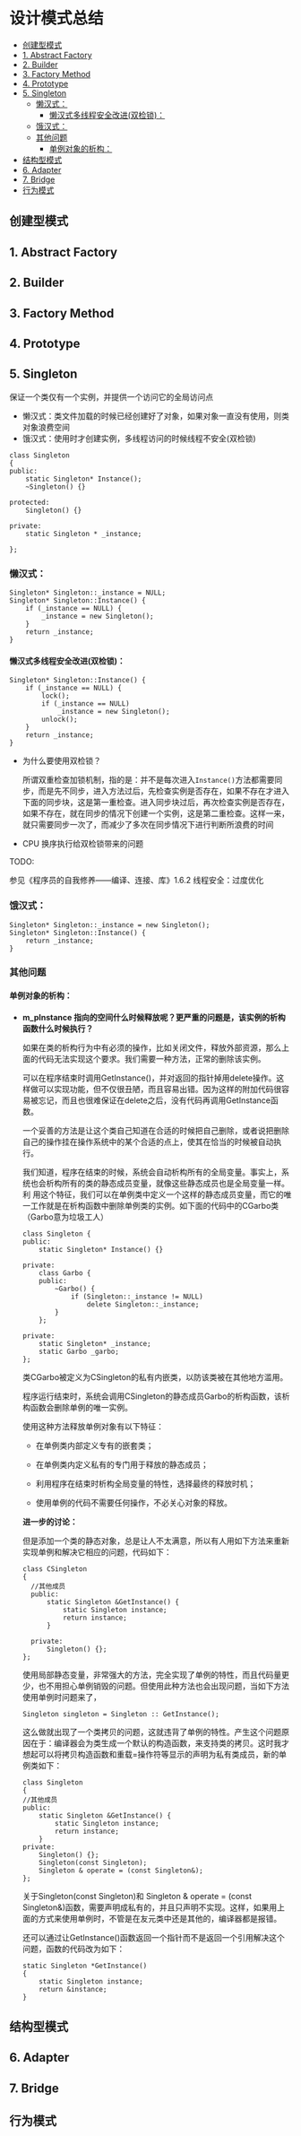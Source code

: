# 设计模式总结

<!-- TOC -->

- [创建型模式](#创建型模式)
- [1. Abstract Factory](#1-abstract-factory)
- [2. Builder](#2-builder)
- [3. Factory Method](#3-factory-method)
- [4. Prototype](#4-prototype)
- [5. Singleton](#5-singleton)
    - [懒汉式：](#懒汉式)
        - [懒汉式多线程安全改进(双检锁)：](#懒汉式多线程安全改进双检锁)
    - [饿汉式：](#饿汉式)
    - [其他问题](#其他问题)
        - [单例对象的析构：](#单例对象的析构)
- [结构型模式](#结构型模式)
- [6. Adapter](#6-adapter)
- [7. Bridge](#7-bridge)
- [行为模式](#行为模式)

<!-- /TOC -->

## 创建型模式

## 1. Abstract Factory

## 2. Builder

## 3. Factory Method

## 4. Prototype

## 5. Singleton

保证一个类仅有一个实例，并提供一个访问它的全局访问点
- 懒汉式：类文件加载的时候已经创建好了对象，如果对象一直没有使用，则类对象浪费空间
- 饿汉式：使用时才创建实例，多线程访问的时候线程不安全(双检锁)

```
class Singleton
{
public:
    static Singleton* Instance();
    ~Singleton() {}
    
protected:
    Singleton() {}
    
private:
    static Singleton * _instance;
    
};
```


### 懒汉式：
```
Singleton* Singleton::_instance = NULL;
Singleton* Singleton::Instance() {
    if (_instance == NULL) {
        _instance = new Singleton();
    }
    return _instance;
}
```

#### 懒汉式多线程安全改进(双检锁)：
```
Singleton* Singleton::Instance() {
    if (_instance == NULL) {
        lock();
        if (_instance == NULL)
            _instance = new Singleton();
        unlock();
    }
    return _instance;
}
```

- 为什么要使用双检锁？

  所谓双重检查加锁机制，指的是：并不是每次进入`Instance()`方法都需要同步，而是先不同步，进入方法过后，先检查实例是否存在，如果不存在才进入下面的同步块，这是第一重检查。进入同步块过后，再次检查实例是否存在，如果不存在，就在同步的情况下创建一个实例，这是第二重检查。这样一来，就只需要同步一次了，而减少了多次在同步情况下进行判断所浪费的时间

- CPU 换序执行给双检锁带来的问题

TODO:

  参见《程序员的自我修养——编译、连接、库》1.6.2 线程安全：过度优化

### 饿汉式：

```
Singleton* Singleton::_instance = new Singleton();
Singleton* Singleton::Instance() {
    return _instance;
}
```

### 其他问题

#### 单例对象的析构：
* **m_pInstance 指向的空间什么时候释放呢？更严重的问题是，该实例的析构函数什么时候执行？**

  如果在类的析构行为中有必须的操作，比如关闭文件，释放外部资源，那么上面的代码无法实现这个要求。我们需要一种方法，正常的删除该实例。

  可以在程序结束时调用GetInstance()，并对返回的指针掉用delete操作。这样做可以实现功能，但不仅很丑陋，而且容易出错。因为这样的附加代码很容易被忘记，而且也很难保证在delete之后，没有代码再调用GetInstance函数。

  一个妥善的方法是让这个类自己知道在合适的时候把自己删除，或者说把删除自己的操作挂在操作系统中的某个合适的点上，使其在恰当的时候被自动执行。

  我们知道，程序在结束的时候，系统会自动析构所有的全局变量。事实上，系统也会析构所有的类的静态成员变量，就像这些静态成员也是全局变量一样。利 用这个特征，我们可以在单例类中定义一个这样的静态成员变量，而它的唯一工作就是在析构函数中删除单例类的实例。如下面的代码中的CGarbo类 （Garbo意为垃圾工人）
  ```
  class Singleton {
  public:
      static Singleton* Instance() {}
      
  private:
      class Garbo {
      public:
          ~Garbo() {
              if (Singleton::_instance != NULL)
                  delete Singleton::_instance;
          }
      };
      
  private:
      static Singleton* _instance;
      static Garbo _garbo;
  };
  ```
  类CGarbo被定义为CSingleton的私有内嵌类，以防该类被在其他地方滥用。

  程序运行结束时，系统会调用CSingleton的静态成员Garbo的析构函数，该析构函数会删除单例的唯一实例。
  
  使用这种方法释放单例对象有以下特征：

  - 在单例类内部定义专有的嵌套类；

  - 在单例类内定义私有的专门用于释放的静态成员；

  - 利用程序在结束时析构全局变量的特性，选择最终的释放时机；

  - 使用单例的代码不需要任何操作，不必关心对象的释放。
  
  **进一步的讨论：**
  
  但是添加一个类的静态对象，总是让人不太满意，所以有人用如下方法来重新实现单例和解决它相应的问题，代码如下：
  ```
  class CSingleton
  {
    //其他成员
    public:
        static Singleton &GetInstance() {
            static Singleton instance;
            return instance;
        }

    private:
        Singleton() {};
  };
  ```
  使用局部静态变量，非常强大的方法，完全实现了单例的特性，而且代码量更少，也不用担心单例销毁的问题。但使用此种方法也会出现问题，当如下方法使用单例时问题来了，

  ```Singleton singleton = Singleton :: GetInstance();```

  这么做就出现了一个类拷贝的问题，这就违背了单例的特性。产生这个问题原因在于：编译器会为类生成一个默认的构造函数，来支持类的拷贝。这时我才想起可以将拷贝构造函数和重载=操作符等显示的声明为私有类成员，新的单例类如下：
  ```
  class Singleton
  {
  //其他成员
  public:
      static Singleton &GetInstance() {
          static Singleton instance;
          return instance;
      }
  private:
      Singleton() {};
      Singleton(const Singleton);
      Singleton & operate = (const Singleton&);
  };
  ```

  关于Singleton(const Singleton)和 Singleton & operate = (const Singleton&)函数，需要声明成私有的，并且只声明不实现。这样，如果用上面的方式来使用单例时，不管是在友元类中还是其他的，编译器都是报错。


  还可以通过让GetInstance()函数返回一个指针而不是返回一个引用解决这个问题，函数的代码改为如下：

  ```
  static Singleton *GetInstance()
  {
      static Singleton instance;
      return &instance;
  }
  ```


## 结构型模式

## 6. Adapter

## 7. Bridge

## 行为模式
